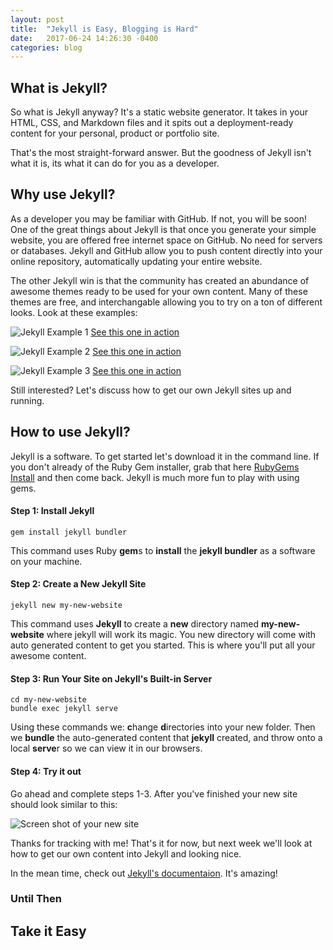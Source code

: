 ```yaml
---
layout: post
title:  "Jekyll is Easy, Blogging is Hard"
date:   2017-06-24 14:26:30 -0400
categories: blog
---
```


## What is Jekyll?

So what is Jekyll anyway? It's a static website generator. It takes in your HTML, CSS, and Markdown files and it spits out a deployment-ready content for your personal, product or portfolio site.  

That's the most straight-forward answer. But the goodness of Jekyll isn't what it is, its what it can do for you as a developer. 

## Why use Jekyll?

As a developer you may be familiar with GitHub. If not, you will be soon! One of the great things about Jekyll is that once you generate your simple website, you are offered free internet space on GitHub. No need for servers or databases. Jekyll and GitHub allow you to push content directly into your online repository, automatically updating your entire website.

The other Jekyll win is that the community has created an abundance of awesome themes ready to be used for your own content. Many of these themes are free, and interchangable allowing you to try on a ton of different looks. Look at these examples:

![Jekyll Example 1](http://xdesigns.net/wp-content/uploads/2016/04/w41Kgo3.jpg)
[See this one in action](http://thephuse.github.io/strange_case/)

![Jekyll Example 2](http://xdesigns.net/wp-content/uploads/2016/11/img_5829ccf728709-768x767.png)
[See this one in action](https://mmistakes.github.io/so-simple-theme/)

![Jekyll Example 3](http://xdesigns.net/wp-content/uploads/2016/04/Djui15f.jpg)
[See this one in action](http://themeforest.net/item/drava-multipurpose-theme-powered-by-jekyll/full_screen_preview/11383647?ref=gundoel007)

Still interested? Let's discuss how to get our own Jekyll sites up and running.

## How to use Jekyll?

Jekyll is a software. To get started let's download it in the command line. If you don't already of the Ruby Gem installer, grab that here [RubyGems Install](https://rubygems.org/pages/download) and then come back. Jekyll is much more fun to play with using gems.

#### Step 1: Install Jekyll

	gem install jekyll bundler

This command uses Ruby **gem**s to **install** the **jekyll bundler** as a software on your machine.

#### Step 2: Create a New Jekyll Site

	jekyll new my-new-website

This command uses **Jekyll** to create a **new** directory named **my-new-website** where jekyll will work its magic. You new directory will come with auto generated content to get you started. This is where you'll put all your awesome content.

#### Step 3: Run Your Site on Jekyll's Built-in Server

	cd my-new-website
	bundle exec jekyll serve

Using these commands we: **c**hange **d**irectories into your new folder. Then we **bundle** the auto-generated content that **jekyll** created, and throw onto a local **serve**r so we can view it in our browsers.

#### Step 4: Try it out

Go ahead and complete steps 1-3. After you've finished your new site should look similar to this:

![Screen shot of your new site](http://sitechop.com/images/posts/jekyll-guide/welcome.png)

Thanks for tracking with me! That's it for now, but next week we'll look at how to get our own content into Jekyll and looking nice.

In the mean time, check out [Jekyll's documentaion](https://jekyllrb.com/docs/home). It's amazing!

### Until Then

## Take it Easy